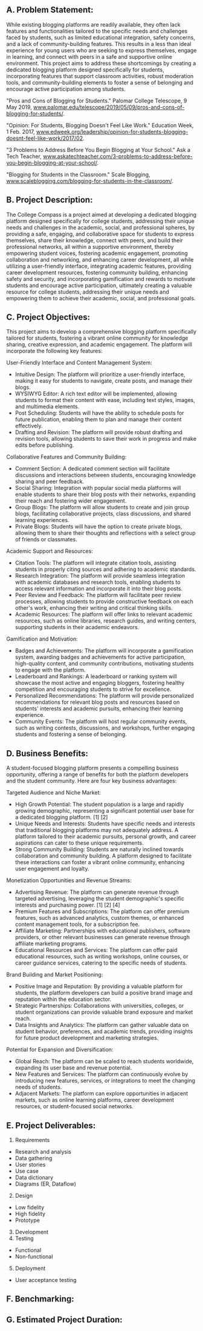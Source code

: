 ## A. Problem Statement:

 While existing blogging platforms are readily available, they often lack features and functionalities tailored to the specific needs and challenges faced by students, such as limited educational integration, safety concerns, and a lack of community-building features.  This results in a less than ideal experience for young users who are seeking to express themselves, engage in learning, and connect with peers in a safe and supportive online environment. This project aims to address these shortcomings by creating a dedicated blogging platform designed specifically for students, incorporating features that support classroom activities, robust moderation tools, and community-building elements to foster a sense of belonging and encourage active participation among students.
 
 "Pros and Cons of Blogging for Students." Palomar College Telescope, 9 May 2019, www.palomar.edu/telescope/2019/05/09/pros-and-cons-of-blogging-for-students/.
 
"Opinion: For Students, Blogging Doesn't Feel Like Work." Education Week, 1 Feb. 2017, www.edweek.org/leadership/opinion-for-students-blogging-doesnt-feel-like-work/2017/02.
 
"3 Problems to Address Before You Begin Blogging at Your School." Ask a Tech Teacher, www.askatechteacher.com/3-problems-to-address-before-you-begin-blogging-at-your-school/.
 
 "Blogging for Students in the Classroom." Scale Blogging, www.scaleblogging.com/blogging-for-students-in-the-classroom/.

## B. Project Description:

The College Compass is a project aimed at developing a dedicated blogging platform designed specifically for college students, addressing their unique needs and challenges in the academic, social, and professional spheres, by providing a safe, engaging, and collaborative space for students to express themselves, share their knowledge, connect with peers, and build their professional networks, all within a supportive environment, thereby empowering student voices, fostering academic engagement, promoting collaboration and networking, and enhancing career development, all while utilizing a user-friendly interface, integrating academic features, providing career development resources, fostering community building, enhancing safety and security, and incorporating gamification and rewards to motivate students and encourage active participation, ultimately creating a valuable resource for college students, addressing their unique needs and empowering them to achieve their academic, social, and professional goals.

## C. Project Objectives:
 
This project aims to develop a comprehensive blogging platform specifically tailored for students, fostering a vibrant online community for knowledge sharing, creative expression, and academic engagement. The platform will incorporate the following key features:
 
User-Friendly Interface and Content Management System:
 
- Intuitive Design: The platform will prioritize a user-friendly interface, making it easy for students to navigate, create posts, and manage their blogs.
- WYSIWYG Editor:  A rich text editor will be implemented, allowing students to format their content with ease, including text styles, images, and multimedia elements.
- Post Scheduling: Students will have the ability to schedule posts for future publication, enabling them to plan and manage their content effectively.
- Drafting and Revision: The platform will provide robust drafting and revision tools, allowing students to save their work in progress and make edits before publishing.
 
Collaborative Features and Community Building:
 
- Comment Section: A dedicated comment section will facilitate discussions and interactions between students, encouraging knowledge sharing and peer feedback.
- Social Sharing: Integration with popular social media platforms will enable students to share their blog posts with their networks, expanding their reach and fostering wider engagement.
- Group Blogs: The platform will allow students to create and join group blogs, facilitating collaborative projects, class discussions, and shared learning experiences.
- Private Blogs: Students will have the option to create private blogs, allowing them to share their thoughts and reflections with a select group of friends or classmates.
 
Academic Support and Resources:
 
- Citation Tools:  The platform will integrate citation tools, assisting students in properly citing sources and adhering to academic standards.
- Research Integration:  The platform will provide seamless integration with academic databases and research tools, enabling students to access relevant information and incorporate it into their blog posts.
- Peer Review and Feedback:  The platform will facilitate peer review processes, allowing students to provide constructive feedback on each other's work, enhancing their writing and critical thinking skills.
- Academic Resources:  The platform will offer links to relevant academic resources, such as online libraries, research guides, and writing centers, supporting students in their academic endeavors.
 
Gamification and Motivation:
 
- Badges and Achievements:  The platform will incorporate a gamification system, awarding badges and achievements for active participation, high-quality content, and community contributions, motivating students to engage with the platform.
- Leaderboard and Rankings:  A leaderboard or ranking system will showcase the most active and engaging bloggers, fostering healthy competition and encouraging students to strive for excellence.
- Personalized Recommendations:  The platform will provide personalized recommendations for relevant blog posts and resources based on students' interests and academic pursuits, enhancing their learning experience.
- Community Events:  The platform will host regular community events, such as writing contests, discussions, and workshops, further engaging students and fostering a sense of belonging.

## D. Business Benefits:
 
A student-focused blogging platform presents a compelling business opportunity, offering a range of benefits for both the platform developers and the student community. Here are four key business advantages:
 
Targeted Audience and Niche Market:
 
- High Growth Potential: The student population is a large and rapidly growing demographic, representing a significant potential user base for a dedicated blogging platform. [1] [2]
- Unique Needs and Interests: Students have specific needs and interests that traditional blogging platforms may not adequately address. A platform tailored to their academic pursuits, personal growth, and career aspirations can cater to these unique requirements.
- Strong Community Building: Students are naturally inclined towards collaboration and community building. A platform designed to facilitate these interactions can foster a vibrant online community, enhancing user engagement and loyalty.
 
Monetization Opportunities and Revenue Streams:
 
- Advertising Revenue:  The platform can generate revenue through targeted advertising, leveraging the student demographic's specific interests and purchasing power. [1] [2] [4]
- Premium Features and Subscriptions:  The platform can offer premium features, such as advanced analytics, custom themes, or enhanced content management tools, for a subscription fee.
- Affiliate Marketing:  Partnerships with educational publishers, software providers, or other relevant businesses can generate revenue through affiliate marketing programs.
- Educational Resources and Services:  The platform can offer paid educational resources, such as writing workshops, online courses, or career guidance services, catering to the specific needs of students.
 
Brand Building and Market Positioning:
 
- Positive Image and Reputation:  By providing a valuable platform for students, the platform developers can build a positive brand image and reputation within the education sector.
- Strategic Partnerships:  Collaborations with universities, colleges, or student organizations can provide valuable brand exposure and market reach.
- Data Insights and Analytics:  The platform can gather valuable data on student behavior, preferences, and academic trends, providing insights for future product development and marketing strategies.
 
Potential for Expansion and Diversification:
 
- Global Reach:  The platform can be scaled to reach students worldwide, expanding its user base and revenue potential.
- New Features and Services:  The platform can continuously evolve by introducing new features, services, or integrations to meet the changing needs of students.
- Adjacent Markets:  The platform can explore opportunities in adjacent markets, such as online learning platforms, career development resources, or student-focused social networks.
  
## E. Project Deliverables:

1. Requirements
- Research and analysis
- Data gathering
- User stories
- Use case
- Data dictionary
- Diagrams (ER, Dataflow)
2.  Design
- Low fidelity
- High fidelity
- Prototype
3. Development
4. Testing
- Functional
- Non-functional
5. Deployment
- User acceptance testing
## F. Benchmarking:

## G. Estimated Project Duration:
